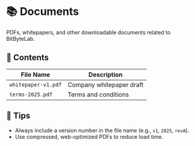 # 📚 Documents

PDFs, whitepapers, and other downloadable documents related to BitByteLab.

## 📂 Contents

| File Name            | Description              |
|----------------------|--------------------------|
| `whitepaper-v1.pdf`  | Company whitepaper draft |
| `terms-2025.pdf`     | Terms and conditions     |

## 📌 Tips

- Always include a version number in the file name (e.g., `v1`, `2025`, `revA`).
- Use compressed, web-optimized PDFs to reduce load time.

